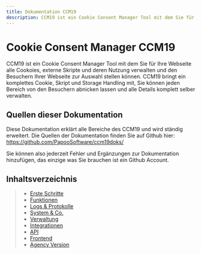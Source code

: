 ```yaml
---
title: Dokumentation CCM19
description: CCM19 ist ein Cookie Consent Manager Tool mit dem Sie für Ihre Webseite alle Cookoies, externe Skripte und deren Nutzung verwalten und den Besuchern Ihrer Webseite zur Auswahl stellen können. CCM19 bringt ein komplettes Cookie, Skript und Storage Handling mit, Sie können jeden Bereich von den Besuchern abnicken lassen und alle Details komplett selber verwalten.
---
```


# Cookie Consent Manager CCM19

CCM19 ist ein Cookie Consent Manager Tool mit dem Sie für Ihre Webseite alle Cookoies, externe Skripte und deren Nutzung verwalten und den Besuchern Ihrer Webseite zur Auswahl stellen können. CCM19 bringt ein komplettes Cookie, Skript und Storage Handling mit, Sie können jeden Bereich von den Besuchern abnicken lassen und alle Details komplett selber verwalten.

## Quellen dieser Dokumentation

Diese Dokumentation erklärt alle Bereiche des CCM19 und wird ständig erweitert. Die Quellen der Dokumentation finden Sie auf Github hier: https://github.com/PapooSoftware/ccm19doks/

Sie können also jederzeit Fehler und Ergänzungen zur Dokumentation hinzufügen, das einzige was Sie brauchen ist ein Github Account.

## Inhaltsverzeichnis

> * [Erste Schritte](erste_schritte/registrierung.md) 
> * [Funktionen](funktionen/themes.md) 
> * [Logs & Protokolle](logs/consent-protokoll.md) 
> * [System & Co.](system-und-co/frontend-einstellungen.md) 
> *  [Verwaltung](verwaltung/kontoeinstellungen.md) 
> *  [Integrationen](integrationen/ccm19-shopware.md) 
> *  [API](api/javascript-apis.md) 
> *  [Frontend](frontend/frontend.md) 
> * [Agency Version](agency-version/agency.md) 









